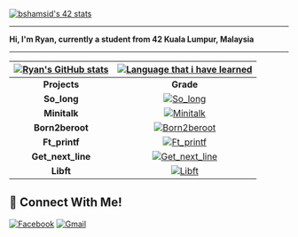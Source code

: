 [![bshamsid's 42 stats](https://badge42.vercel.app/api/v2/cl31j44h0007809mep6of7oak/stats?cursusId=21&coalitionId=180)](https://profile.intra.42.fr/users/welim)

---

<p>
<b>Hi, I'm Ryan, currently a student from 42 Kuala Lumpur, Malaysia</b>
</p>

---

| [![Ryan's GitHub stats](https://github-readme-stats.vercel.app/api?username=Ry4nnnn&count_private=true&show_icons=true&hide=issues&hide_border=true&theme=vue-dark)](https://github.com/Ry4nnnn?tab=repositories) | [![Language that i have learned](https://github-readme-stats.vercel.app/api/top-langs/?username=Ry4nnnn&layout=compact&hide_border=true&theme=vue-dark)](https://github.com/Ry4nnnn?tab=repositories) |
|:-:|:-:|
<b>Projects</b> | <b>Grade<b>
<b>So_long</b> | [![So_long](https://badge42.vercel.app/api/v2/cl31j44h0007809mep6of7oak/project/2609986)](https://github.com/Ry4nnnn/so_long)
<b>Minitalk</b> | [![Minitalk](https://badge42.vercel.app/api/v2/cl31j44h0007809mep6of7oak/project/2609986)](https://github.com/Ry4nnnn/minitalk)
<b>Born2beroot</b> | [![Born2beroot](https://badge42.vercel.app/api/v2/cl31j44h0007809mep6of7oak/project/2588918)](https://github.com/Ry4nnnn/born2beroot)
<b>Ft_printf</b> | [![Ft_printf](https://badge42.vercel.app/api/v2/cl31j44h0007809mep6of7oak/project/2569549)](https://github.com/Ry4nnnn/ft_printf)
<b>Get_next_line</b> | [![Get_next_line](https://badge42.vercel.app/api/v2/cl31j44h0007809mep6of7oak/project/2565142)](https://github.com/Ry4nnnn/get_next_line)
<b>Libft</b> | [![Libft](https://badge42.vercel.app/api/v2/cl31j44h0007809mep6of7oak/project/2550472)](https://github.com/Ry4nnnn/libft)

## 📱 Connect With Me!
[![Facebook](https://img.shields.io/badge/-Facebook-3b5998?style=flat-square&logo=facebook&logoColor=white)](https://www.facebook.com/ryan.lim.42)
[![Gmail](https://img.shields.io/badge/-Gmail-d95040?style=flat-square&logo=gmail&logoColor=white)](mailto:weijunlimmm@gmail.com)